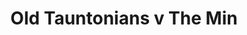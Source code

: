 ---
year: "1991"
serialNumber: "0134" 
game: "Old Tauntonians"
title: "Old Tauntonians v The Min"
gameLocation: "Taunton School"
gameDate: "/1991"
shortReport: ""
result: ""
resultType: ""
type: "game"
---